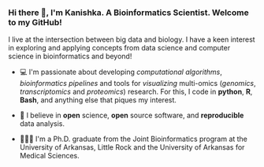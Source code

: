 ### Hi there 👋, I'm Kanishka. A Bioinformatics Scientist. Welcome to my GitHub!

I live at the intersection between big data and biology. I have a keen interest in exploring and applying concepts from data science and computer science in bioinformatics and beyond!

- 💻 I'm passionate about developing *computational algorithms*, *bioinformatics pipelines* and tools for *visualizing* multi-omics (*genomics*, *transcriptomics* and *proteomics*) research. For this, I code in **python**, **R**, **Bash**, and anything else that piques my interest.

- 🧬 I believe in **open** science, **open** source software, and **reproducible** data analysis.

- 👨🏻‍🎓 I'm a Ph.D. graduate from the Joint Bioinformatics program at the University of Arkansas, Little Rock and the University of Arkansas for Medical Sciences.



<!--
**kanishkamanna/kanishkamanna** is a ✨ _special_ ✨ repository because its `README.md` (this file) appears on your GitHub profile.

Here are some ideas to get you started:

- 🔭 I’m currently working on ...
- 🌱 I’m currently learning ...
- 👯 I’m looking to collaborate on ...
- 🤔 I’m looking for help with ...
- 💬 Ask me about ...
- 📫 How to reach me: ...
- 😄 Pronouns: ...
- ⚡ Fun fact: ...
-->

